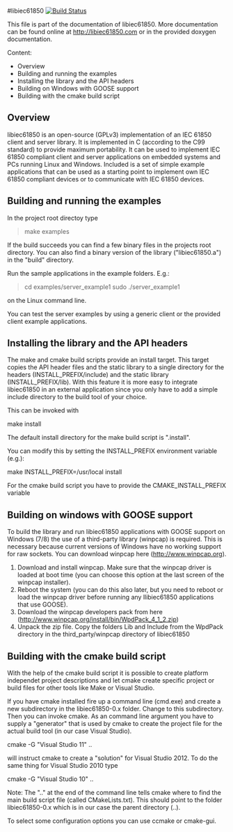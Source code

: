 #libiec61850 [![Build Status](https://travis-ci.org/gythialy/libIEC61850.svg?branch=master)](https://travis-ci.org/gythialy/libIEC61850)

This file is part of the documentation of libiec61850. More documentation can be found online at http://libiec61850.com or in the provided doxygen documentation.

Content:
- Overview
- Building and running the examples
- Installing the library and the API headers
- Building on Windows with GOOSE support
- Building with the cmake build script


Overview
---------

libiec61850 is an open-source (GPLv3) implementation of an IEC 61850 client and server library. It is implemented in C (according to the C99 standard) to provide maximum portability. It can be used to implement IEC 61850 compliant client and server applications on embedded systems and PCs running Linux and Windows. Included is a set of simple example applications that can be used as a starting point to implement own IEC 61850 compliant devices or to communicate with IEC 61850 devices.


Building and running the examples
----------------------------------------

In the project root directoy type

> make examples

If the build succeeds you can find a few binary files in the projects root directory. You can also find a binary version of the library ("libiec61850.a") in the "build" directory.

Run the sample applications in the example folders. E.g.:

> cd examples/server_example1
> sudo ./server_example1

on the Linux command line.

You can test the server examples by using a generic client or the provided client example applications.


Installing the library and the API headers
--------------------------------------------

The make and cmake build scripts provide an install target. This target copies the API header files and the static library to a single directory for the headers (INSTALL_PREFIX/include) and the static library (INSTALL_PREFIX/lib). With this feature it is more easy to integrate libiec61850 in an external application since you only have to add a simple include directory to the build tool of your choice.

This can be invoked with

make install

The default install directory for the make build script is ".install".

You can modify this by setting the INSTALL_PREFIX environment variable (e.g.):

make INSTALL_PREFIX=/usr/local install

For the cmake build script you have to provide the CMAKE_INSTALL_PREFIX variable


Building on windows with GOOSE support
---------------------------------------

To build the library and run libiec61850 applications with GOOSE support on Windows (7/8) the use of a third-party library (winpcap) is required. This is necessary because current versions of Windows have no working support for raw sockets. You can download winpcap here (http://www.winpcap.org).

1. Download and install winpcap. Make sure that the winpcap driver is loaded at boot time (you can choose this option at the last screen of the winpcap installer).
2. Reboot the system (you can do this also later, but you need to reboot or load the winpcap driver before running any llibiec61850 applications that use GOOSE).
3. Download the winpcap developers pack from here (http://www.winpcap.org/install/bin/WpdPack_4_1_2.zip)
4. Unpack the zip file. Copy the folders Lib and Include from the WpdPack directory in the third_party/winpcap directory of libiec61850

Building with the cmake build script
-------------------------------------

With the help of the cmake build script it is possible to create platform independet project descriptions and let cmake create specific project or build files for other tools like Make or Visual Studio.

If you have cmake installed fire up a command line (cmd.exe) and create a new subdirectory in the libiec61850-0.x folder. Change to this subdirectory. Then you can invoke cmake. As an command line argument you have to supply a "generator" that is used by cmake to create the project file for the actual build tool (in our case Visual Studio).

cmake -G "Visual Studio 11" ..

will instruct cmake to create a "solution" for Visual Studio 2012. To do the same thing for Visual Studio 2010 type

cmake -G "Visual Studio 10" ..

Note: The ".." at the end of the command line tells cmake where to find the main build script file (called CMakeLists.txt). This should point to the folder libiec61850-0.x which is in our case the parent directory (..).

To select some configuration options you can use ccmake or cmake-gui.





